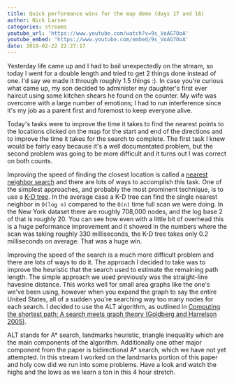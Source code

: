 ```yaml
---
title: Quick performance wins for the map demo (days 17 and 18)
author: Nick Larsen
categories: streams
youtube_url: 'https://www.youtube.com/watch?v=9s_VoAG7OoA'
youtube_embed: 'https://www.youtube.com/embed/9s_VoAG7OoA'
date: 2019-02-22 22:27:17
---
```


Yesterday life came up and I had to bail unexpectedly on the stream, so today I went for a double length and tried to get 2 things done instead of one.  I'd say we made it through roughly 1.5 things :).  In case you're curious what came up, my son decided to administer my daughter's first ever haircut using some kitchen shears he found on the counter.  My wife was overcome with a large number of emotions; I had to run interference since it's my job as a parent first and foremost to keep everyone alive.

Today's tasks were to improve the time it takes to find the nearest points to the locations clicked on the map for the start and end of the directions and to improve the time it takes for the search to complete.  The first task I knew would be fairly easy because it's a well documentated problem, but the second problem was going to be more difficult and it turns out I was correct on both counts.

Improving the speed of finding the closest location is called a [nearest neighbor search](https://en.wikipedia.org/wiki/Nearest_neighbor_search) and there are lots of ways to accomplish this task.  One of the simplest approaches, and probably the most prominent technique, is to use a [K-D tree](https://en.wikipedia.org/wiki/K-d_tree).  In the average case a K-D tree can find the single nearest neighbor in `O(log n)` compared to the `O(n)` time full scan we were doing.  In the New York dataset there are roughly 708,000 nodes, and the log base 2 of that is roughly 20.  You can see how even with a little bit of overhead this is a huge peformance improvement and it showed in the numbers where the scan was taking roughly 330 milliseconds, the K-D tree takes only 0.2 milliseconds on average.  That was a huge win.

Improving the speed of the search is a much more difficult problem and there are lots of ways to do it.  The approach I decided to take was to improve the heuristic that the search used to estimate the remaining path length.  The simple approach we used previously was the straight-line havesine distance.  This works well for small area graphs like the one's we've been using, however when you expand the graph to say the entire United States, all of a sudden you're searching way too many nodes for each search.  I decided to use the ALT algorithm, as outlined in [Computing the shortest path: A search meets graph theory (Goldberg and Harrelson 2005)](http://www.academia.edu/download/5622730/10.1.1.136.1062.pdf).

ALT stands for A* search, landmarks heuristic, triangle inequality which are the main components of the algorithm.  Additionally one other major component from the paper is bidirectional A* search, which we have not yet attempted.  In this stream I worked on the landmarks portion of this paper and holy cow did we run into some problems.  Have a look and watch the highs and the lows as we learn a ton in this 4 hour stretch.